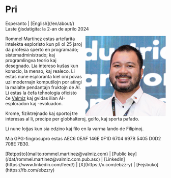 Pri
===

<div class="center">Esperanto | [English](/en/about/)</div>
<div class="center">Laste ĝisdatigita: la 2-an de aprilo 2024</div>

<div>
<img src="/images/site/ebzzry.webp" style="float: right; width: 50%; margin: 0px 0px 0px 10px">

Rommel Martínez estas artefarita intelekta esploristo kun pli ol 25 jaroj da
profesia sperto en programado; sistemadministrado; kaj programlingva teorio kaj
desegnado. Lia intereso kuŝas kun konscio, la menso, kaj realeco. Li estas nune
esploranta kiel oni povas uzi modernajn komputilojn por atingi la malalte
pendantajn fruktojn de AI. Li estas la ĉefa teĥnologia oficisto ĉe
[Valmiz](https://valmiz.com) kaj gvidas ilian AI-esploradon kaj -evoluadon.

Krome, fiziktrejnado kaj sportoj tre interesas al li, precipe per globhalteroj,
golfo, kaj sporta pafado.

Li nune loĝas kun sia edzino kaj filo en la varma lando de Filipinoj.

Mia GPG-fingrosupro estas AEC6 0EAF 146E 0F1D 6704 697B 5405 D0D2 708E 7B30.
</div>
<div class="center">
[Retpoŝto](mailto:rommel.martinez@valmiz.com) | [Public key](/dat/rommel.martinez@valmiz.com.pub.asc) | [LinkedIn](https://www.linkedin.com/feed/) | [X](https://x.com/ebzzry) | [Fejsbuko](https://fb.com/ebzzry)<br>
</div>
